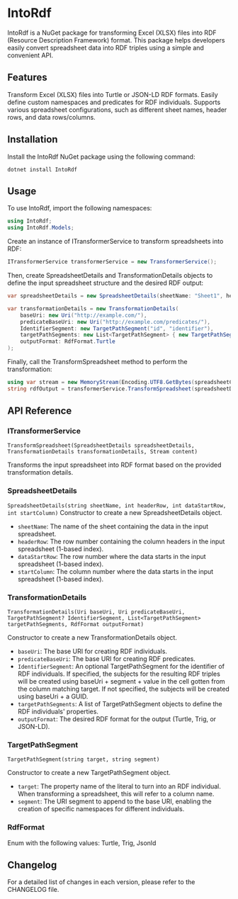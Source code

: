 # IntoRdf
IntoRdf is a NuGet package for transforming Excel (XLSX) files into RDF (Resource Description Framework) format. This package helps developers easily convert spreadsheet data into RDF triples using a simple and convenient API.

## Features
Transform Excel (XLSX) files into Turtle or JSON-LD RDF formats.
Easily define custom namespaces and predicates for RDF individuals.
Supports various spreadsheet configurations, such as different sheet names, header rows, and data rows/columns.

## Installation
Install the IntoRdf NuGet package using the following command:

```
dotnet install IntoRdf
```

## Usage
To use IntoRdf, import the following namespaces:

```csharp
using IntoRdf;
using IntoRdf.Models;
```

Create an instance of ITransformerService to transform spreadsheets into RDF:

```csharp
ITransformerService transformerService = new TransformerService();
```

Then, create SpreadsheetDetails and TransformationDetails objects to define the input spreadsheet structure and the desired RDF output:

```csharp
var spreadsheetDetails = new SpreadsheetDetails(sheetName: "Sheet1", headerRow: 1, dataStartRow: 2, startColumn: 1);

var transformationDetails = new TransformationDetails(
    baseUri: new Uri("http://example.com/"),
    predicateBaseUri: new Uri("http://example.com/predicates/"),
    IdentifierSegment: new TargetPathSegment("id", "identifier"),
    targetPathSegments: new List<TargetPathSegment> { new TargetPathSegment("name", "name") },
    outputFormat: RdfFormat.Turtle
);
```

Finally, call the TransformSpreadsheet method to perform the transformation:

```csharp
using var stream = new MemoryStream(Encoding.UTF8.GetBytes(spreadsheetContent));
string rdfOutput = transformerService.TransformSpreadsheet(spreadsheetDetails, transformationDetails, stream);
```

## API Reference
### ITransformerService
`TransformSpreadsheet(SpreadsheetDetails spreadsheetDetails, TransformationDetails transformationDetails, Stream content)`

Transforms the input spreadsheet into RDF format based on the provided transformation details.

### SpreadsheetDetails
`SpreadsheetDetails(string sheetName, int headerRow, int dataStartRow, int startColumn)`
Constructor to create a new SpreadsheetDetails object.

* `sheetName`: The name of the sheet containing the data in the input spreadsheet.
* `headerRow`: The row number containing the column headers in the input spreadsheet (1-based index).
* `dataStartRow`: The row number where the data starts in the input spreadsheet (1-based index).
* `startColumn`: The column number where the data starts in the input spreadsheet (1-based index).

### TransformationDetails
`TransformationDetails(Uri baseUri, Uri predicateBaseUri, TargetPathSegment? IdentifierSegment, List<TargetPathSegment> targetPathSegments, RdfFormat outputFormat)`

Constructor to create a new TransformationDetails object.

 * `baseUri`: The base URI for creating RDF individuals.
 * `predicateBaseUri`: The base URI for creating RDF predicates.
 * `IdentifierSegment`: An optional TargetPathSegment for the identifier of RDF individuals. If specified, the subjects for the resulting RDF triples will be created using baseUri + segment + value in the cell gotten from the column matching target. If not specified, the subjects will be created using baseUri + a GUID.
 * `targetPathSegments`: A list of TargetPathSegment objects to define the RDF individuals' properties.
 * `outputFormat`: The desired RDF format for the output (Turtle, Trig, or JSON-LD).

### TargetPathSegment
`TargetPathSegment(string target, string segment)`

Constructor to create a new TargetPathSegment object.

 * `target`: The property name of the literal to turn into an RDF individual. When transforming a spreadsheet, this will refer to a column name.
 * `segment`: The URI segment to append to the base URI, enabling the creation of specific namespaces for different individuals.

### RdfFormat
Enum with the following values: Turtle, Trig, Jsonld

## Changelog
For a detailed list of changes in each version, please refer to the CHANGELOG file.
